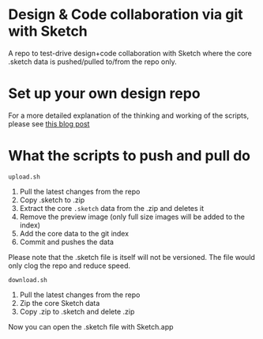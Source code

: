 # Design & Code collaboration via git with Sketch
A repo to test-drive design+code collaboration with Sketch where the core .sketch data is pushed/pulled to/from the repo only.

# Set up your own design repo
For a more detailed explanation of the thinking and working of the scripts, please see [this blog post](http://blog.blended.io)

# What the scripts to push and pull do
`upload.sh`
1. Pull the latest changes from the repo
2. Copy .sketch to .zip
3. Extract the core `.sketch` data from the .zip and deletes it
4. Remove the preview image (only full size images will be added to the index)
5. Add the core data to the git index
6. Commit and pushes the data

Please note that the .sketch file is itself will not be versioned. The file would only clog the repo and reduce speed.

`download.sh`
1. Pull the latest changes from the repo
2. Zip the core Sketch data
3. Copy .zip to .sketch and delete .zip

Now you can open the .sketch file with Sketch.app
